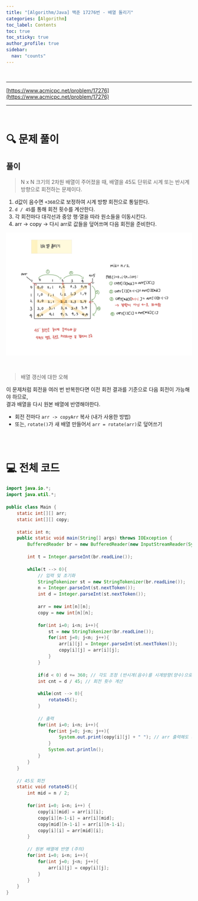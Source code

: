 ```yaml
---
title: "[Algorithm/Java] 백준 17276번 - 배열 돌리기"
categories: [Algorithm]
toc_label: Contents
toc: true
toc_sticky: true
author_profile: true
sidebar:
  nav: "counts"
---
```


<br>

---

[https://www.acmicpc.net/problem/17276](https://www.acmicpc.net/problem/17276)

---

<br>

# 🔍 문제 풀이

## 풀이

> N x N 크기의 2차원 배열이 주어졌을 때, 배열을 45도 단위로 시계 또는 반시계 방향으로 회전하는 문제이다.

1. d값이 음수면 `+360`으로 보정하여 시계 방향 회전으로 통일한다.
2. `d / 45`를 통해 회전 횟수를 계산한다.
3. 각 회전마다 대각선과 중앙 행·열을 따라 원소들을 이동시킨다.
4. arr -> copy -> 다시 arr로 값들을 덮어쓰며 다음 회전을 준비한다.

![assets/images/2024/17276.jpg](../../../assets/images/2024/17276.jpg)

<br>

> 배열 갱신에 대한 오해

이 문제처럼 회전을 여러 번 반복한다면 이전 회전 결과를 기준으로 다음 회전이 가능해야 하므로,<br>
결과 배열을 다시 원본 배열에 반영해야한다.

- 회전 전마다 `arr -> copyArr` 복사 (내가 사용한 방법)
- 또는, `rotate()`가 새 배열 만들어서 `arr = rotate(arr)`로 덮어쓰기

<br><br>

# 💻 전체 코드

```java
import java.io.*;
import java.util.*;

public class Main {
    static int[][] arr;
    static int[][] copy;

    static int n;
    public static void main(String[] args) throws IOException {
        BufferedReader br = new BufferedReader(new InputStreamReader(System.in));

        int t = Integer.parseInt(br.readLine());

        while(t --> 0){
            // 입력 및 초기화
            StringTokenizer st = new StringTokenizer(br.readLine());
            n = Integer.parseInt(st.nextToken());
            int d = Integer.parseInt(st.nextToken());

            arr = new int[n][n];
            copy = new int[n][n];

            for(int i=0; i<n; i++){
                st = new StringTokenizer(br.readLine());
                for(int j=0; j<n; j++){
                    arr[i][j] = Integer.parseInt(st.nextToken());
                    copy[i][j] = arr[i][j];
                }
            }

            if(d < 0) d += 360; // 각도 조정 (반시계(음수)를 시계방향(양수)으로)
            int cnt = d / 45; // 회전 횟수 계산

            while(cnt --> 0){
                rotate45();
            }

            // 출력
            for(int i=0; i<n; i++){
                for(int j=0; j<n; j++){
                    System.out.print(copy[i][j] + " "); // arr 출력해도 가능
                }
                System.out.println();
            }
        }
    }

    // 45도 회전
    static void rotate45(){
        int mid = n / 2;

        for(int i=0; i<n; i++) {
            copy[i][mid] = arr[i][i];
            copy[i][n-1-i] = arr[i][mid];
            copy[mid][n-1-i] = arr[i][n-1-i];
            copy[i][i] = arr[mid][i];
        }

        // 원본 배열에 반영 (주의)
        for(int i=0; i<n; i++){
            for(int j=0; j<n; j++){
                arr[i][j] = copy[i][j];
            }
        }
    }
}
```

<br>
